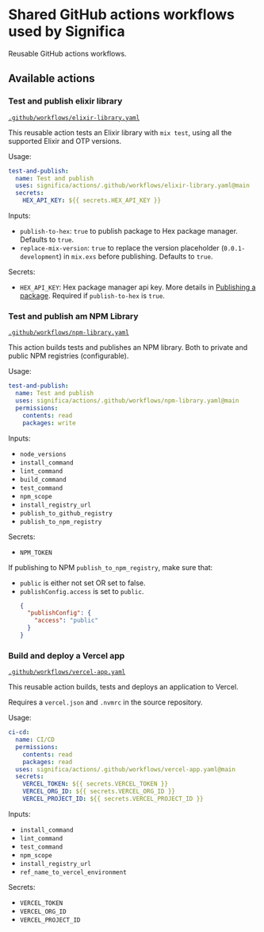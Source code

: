 # Shared GitHub actions workflows used by Significa

Reusable GitHub actions workflows.

## Available actions

### Test and publish elixir library

[`.github/workflows/elixir-library.yaml`](./.github/workflows/elixir-library.yaml)

This reusable action tests an Elixir library with `mix test`, using all the supported Elixir and OTP
versions.

Usage:

```yaml
test-and-publish:
  name: Test and publish
  uses: significa/actions/.github/workflows/elixir-library.yaml@main
  secrets:
    HEX_API_KEY: ${{ secrets.HEX_API_KEY }}
```

Inputs:

- `publish-to-hex`: `true` to publish package to Hex package manager. Defaults to `true`.
- `replace-mix-version`: `true` to replace the version placeholder (`0.0.1-development`) in
  `mix.exs` before publishing. Defaults to `true`.

Secrets:

- `HEX_API_KEY`: Hex package manager api key. More details in
  [Publishing a package](https://hex.pm/docs/publish).
  Required if `publish-to-hex` is `true`.

### Test and publish am NPM Library

[`.github/workflows/npm-library.yaml`](./.github/workflows/npm-library.yaml)

This action builds tests and publishes an NPM library.
Both to private and public NPM registries (configurable).

Usage:

```yaml
test-and-publish:
  name: Test and publish
  uses: significa/actions/.github/workflows/npm-library.yaml@main
  permissions:
    contents: read
    packages: write
```

Inputs:

- `node_versions`
- `install_command`
- `lint_command`
- `build_command`
- `test_command`
- `npm_scope`
- `install_registry_url`
- `publish_to_github_registry`
- `publish_to_npm_registry`

Secrets:

- `NPM_TOKEN`

If publishing to NPM `publish_to_npm_registry`, make sure that:

- `public` is either not set OR set to false.
- `publishConfig.access` is set to `public`.
  ```json
  {
    "publishConfig": {
      "access": "public"
    }
  }
  ```

### Build and deploy a Vercel app

[`.github/workflows/vercel-app.yaml`](./.github/workflows/vercel-app.yaml)

This reusable action builds, tests and deploys an application to Vercel.

Requires a `vercel.json` and `.nvmrc` in the source repository.

Usage:

```yaml
ci-cd:
  name: CI/CD
  permissions:
    contents: read
    packages: read
  uses: significa/actions/.github/workflows/vercel-app.yaml@main
  secrets:
    VERCEL_TOKEN: ${{ secrets.VERCEL_TOKEN }}
    VERCEL_ORG_ID: ${{ secrets.VERCEL_ORG_ID }}
    VERCEL_PROJECT_ID: ${{ secrets.VERCEL_PROJECT_ID }}
```

Inputs:

- `install_command`
- `lint_command`
- `test_command`
- `npm_scope`
- `install_registry_url`
- `ref_name_to_vercel_environment`

Secrets:

- `VERCEL_TOKEN`
- `VERCEL_ORG_ID`
- `VERCEL_PROJECT_ID`
